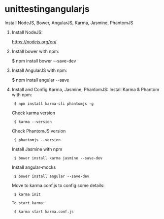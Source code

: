 # unittestingangularjs

Install NodeJS, Bower, AngularJS, Karma, Jasmine, PhantomJS

1. Install NodeJS:

	https://nodejs.org/en/
	
2. Install bower with npm:

	$ npm install bower --save-dev

3. Install AngularJS with npm:

	$ npm install angular --save

4. Install and Config Karma, Jasmine, PhantomJS:
	Install Karma & Phantom with npm:
	
		$ npm install karma-cli phantomjs -g
		
	Check karma version
	
		$ karma --version
		
	Check PhantomJS version
	
		$ phantomjs --version
		
	Install Jasmine with npm
	
		$ bower install karma jasmine --save-dev
		
	Install angular-mocks
	
		$ bower install angular --save-dev
		
	Move to karma.conf.js to config some details:
	
		$ karma init
		
       To start karma:
       
		$ karma start karma.conf.js

